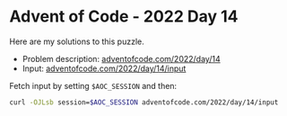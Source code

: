 # Advent of Code - 2022 Day 14
Here are my solutions to this puzzle.

* Problem description: [adventofcode.com/2022/day/14](https://adventofcode.com/2022/day/14)
* Input: [adventofcode.com/2022/day/14/input](https://adventofcode.com/2022/day/14/input)

Fetch input by setting `$AOC_SESSION` and then:
```bash
curl -OJLsb session=$AOC_SESSION adventofcode.com/2022/day/14/input
```
